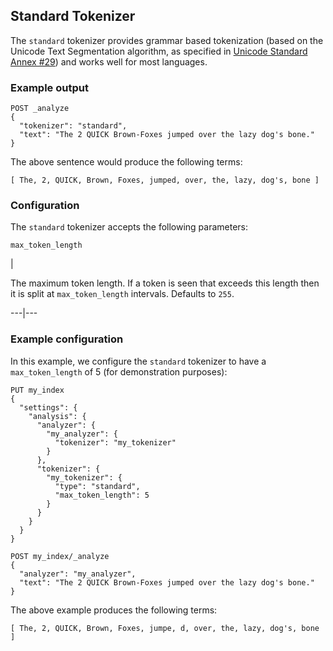 ## Standard Tokenizer

The `standard` tokenizer provides grammar based tokenization (based on the Unicode Text Segmentation algorithm, as specified in [Unicode Standard Annex #29](http://unicode.org/reports/tr29/)) and works well for most languages.

### Example output
    
    
    POST _analyze
    {
      "tokenizer": "standard",
      "text": "The 2 QUICK Brown-Foxes jumped over the lazy dog's bone."
    }

The above sentence would produce the following terms:
    
    
    [ The, 2, QUICK, Brown, Foxes, jumped, over, the, lazy, dog's, bone ]

### Configuration

The `standard` tokenizer accepts the following parameters:

`max_token_length`

| 

The maximum token length. If a token is seen that exceeds this length then it is split at `max_token_length` intervals. Defaults to `255`.   
  
---|---  
  
### Example configuration

In this example, we configure the `standard` tokenizer to have a `max_token_length` of 5 (for demonstration purposes):
    
    
    PUT my_index
    {
      "settings": {
        "analysis": {
          "analyzer": {
            "my_analyzer": {
              "tokenizer": "my_tokenizer"
            }
          },
          "tokenizer": {
            "my_tokenizer": {
              "type": "standard",
              "max_token_length": 5
            }
          }
        }
      }
    }
    
    POST my_index/_analyze
    {
      "analyzer": "my_analyzer",
      "text": "The 2 QUICK Brown-Foxes jumped over the lazy dog's bone."
    }

The above example produces the following terms:
    
    
    [ The, 2, QUICK, Brown, Foxes, jumpe, d, over, the, lazy, dog's, bone ]
